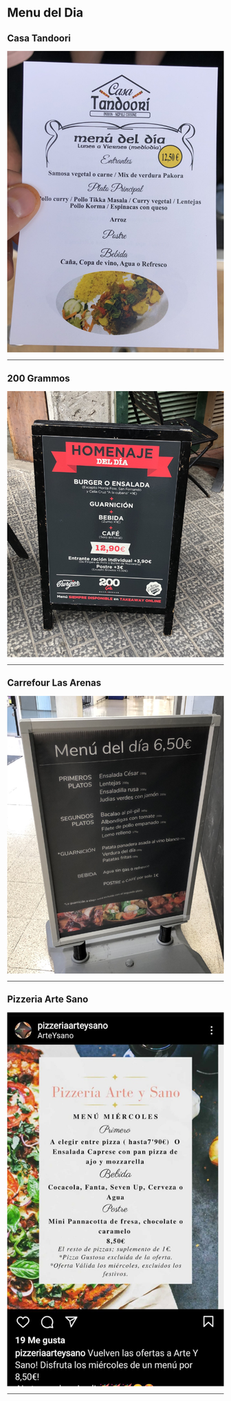 # Menu del Dia

## Casa Tandoori

![Menu](imgmdd/casa_tandoori_menudeldia.jpg)

---

## 200 Grammos

![200 Grammos](imgmdd/200grammos_menu_del_dia.jpg)

---

## Carrefour Las Arenas

![Carrefour MdD](imgmdd/carrefour_menu_del_dia.jpg)

---

## Pizzeria Arte Sano

![!! Only on Wednesdays !!](imgmdd/pizzeria_arte_sano_menudeldia.jpg)

---

